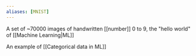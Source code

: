 ```yaml
---
aliases: [MNIST]
---
```


A set of ~70000 images of handwritten [[number]] 0 to 9, the "hello world" of [[Machine Learning|ML]]

An example of [[Categorical data in ML]]
